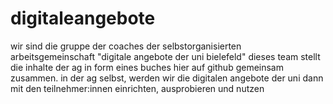 # digitaleangebote
wir sind die gruppe der coaches der selbstorganisierten arbeitsgemeinschaft "digitale angebote der uni bielefeld"
dieses team stellt die inhalte der ag in form eines buches hier auf github gemeinsam zusammen.
in der ag selbst, werden wir die digitalen angebote der uni dann mit den teilnehmer:innen einrichten, ausprobieren und nutzen
